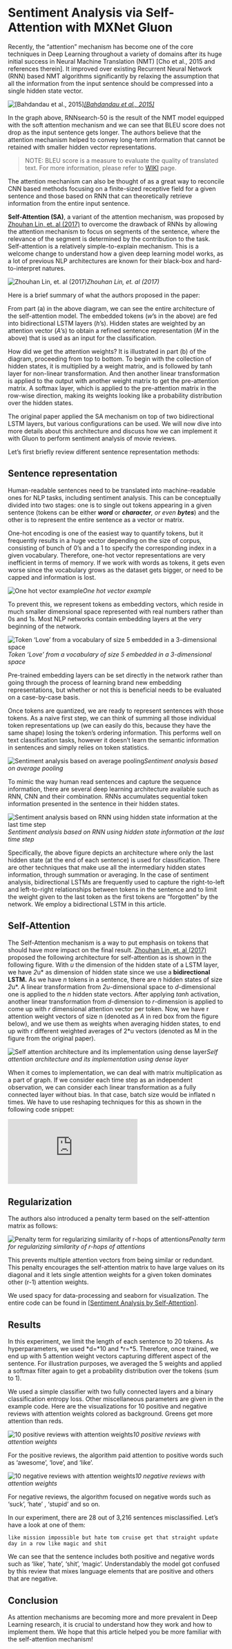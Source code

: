
# Sentiment Analysis via Self-Attention with MXNet Gluon

Recently, the “attention” mechanism has become one of the core techniques in Deep Learning throughout a variety of domains after its huge initial success in Neural Machine Translation (NMT) [Cho et al., 2015 and references therein]. It improved over existing Recurrent Neural Network (RNN) based NMT algorithms significantly by relaxing the assumption that all the information from the input sentence should be compressed into a single hidden state vector.

![[[Bahdandau et al., 2015]](http://arxiv.org/abs/1409.0473)](https://cdn-images-1.medium.com/max/2000/0*rbcu-PtTOYAqMy5a.png)*[[Bahdandau et al., 2015]](http://arxiv.org/abs/1409.0473)*

In the graph above, RNNsearch-50 is the result of the NMT model equipped with the soft attention mechanism and we can see that BLEU score does not drop as the input sentence gets longer. The authors believe that the attention mechanism helped to convey long-term information that cannot be retained with smaller hidden vector representations.
> NOTE: BLEU score is a measure to evaluate the quality of translated text. For more information, please refer to [WIKI](https://en.wikipedia.org/wiki/BLEU) page.

The attention mechanism can also be thought of as a great way to reconcile CNN based methods focusing on a finite-sized receptive field for a given sentence and those based on RNN that can theoretically retrieve information from the entire input sentence.

**Self-Attention (SA)**, a variant of the attention mechanism, was proposed by [Zhouhan Lin, et. al (2017)](https://arxiv.org/abs/1703.03130) to overcome the drawback of RNNs by allowing the attention mechanism to focus on segments of the sentence, where the relevance of the segment is determined by the contribution to the task. Self-attention is a relatively simple-to-explain mechanism. This is a welcome change to understand how a given deep learning model works, as a lot of previous NLP architectures are known for their black-box and hard-to-interpret natures.

![Zhouhan Lin, et. al (2017)](https://cdn-images-1.medium.com/max/2940/1*6c4-E0BRRLo197D_-vyXdg.png)*Zhouhan Lin, et. al (2017)*

Here is a brief summary of what the authors proposed in the paper:

From part (a) in the above diagram, we can see the entire architecture of the self-attention model. The embedded tokens (*w*’s in the above) are fed into bidirectional LSTM layers (*h*’s). Hidden states are weighted by an attention vector (*A*’s) to obtain a refined sentence representation (*M* in the above) that is used as an input for the classification.

How did we get the attention weights? It is illustrated in part (b) of the diagram, proceeding from top to bottom. To begin with the collection of hidden states, it is multiplied by a weight matrix, and is followed by tanh layer for non-linear transformation. And then another linear transformation is applied to the output with another weight matrix to get the pre-attention matrix. A softmax layer, which is applied to the pre-attention matrix in the row-wise direction, making its weights looking like a probability distribution over the hidden states.

The original paper applied the SA mechanism on top of two bidirectional LSTM layers, but various configurations can be used. We will now dive into more details about this architecture and discuss how we can implement it with Gluon to perform sentiment analysis of movie reviews.

Let’s first briefly review different sentence representation methods:

## Sentence representation

Human-readable sentences need to be translated into machine-readable ones for NLP tasks, including sentiment analysis. This can be conceptually divided into two stages: one is to single out tokens appearing in a given sentence (tokens can be either ***word*** or ***character**, or even **bytes***) and the other is to represent the entire sentence as a vector or matrix.

One-hot encoding is one of the easiest way to quantify tokens, but it frequently results in a huge vector depending on the size of corpus, consisting of bunch of 0’s and a 1 to specify the corresponding index in a given vocabulary. Therefore, one-hot vector representations are very inefficient in terms of memory. If we work with words as tokens, it gets even worse since the vocabulary grows as the dataset gets bigger, or need to be capped and information is lost.

![One hot vector example](https://cdn-images-1.medium.com/max/3468/1*kIN812aiq7jqpCmlp-iQkQ.png)*One hot vector example*

To prevent this, we represent tokens as embedding vectors, which reside in much smaller dimensional space represented with real numbers rather than 0s and 1s. Most NLP networks contain embedding layers at the very beginning of the network.

![Token ‘Love’ from a vocabulary of size 5 embedded in a 3-dimensional space](https://cdn-images-1.medium.com/max/2000/1*cBQNgPOEmmTrGfw3dXhLzw.png)*Token ‘Love’ from a vocabulary of size 5 embedded in a 3-dimensional space*

Pre-trained embedding layers can be set directly in the network rather than going through the process of learning brand new embedding representations, but whether or not this is beneficial needs to be evaluated on a case-by-case basis.

Once tokens are quantized, we are ready to represent sentences with those tokens. As a naive first step, we can think of summing all those individual token representations up (we can easily do this, because they have the same shape) losing the token’s ordering information. This performs well on text classification tasks, however it doesn’t learn the semantic information in sentences and simply relies on token statistics.

![Sentiment analysis based on average pooling](https://cdn-images-1.medium.com/max/3000/1*BrPSQj4AaOFvStLkcGRL0A.png)*Sentiment analysis based on average pooling*

To mimic the way human read sentences and capture the sequence information, there are several deep learning architecture available such as RNN, CNN and their combination. RNNs accumulates sequential token information presented in the sentence in their hidden states.

![Sentiment analysis based on RNN using hidden state information at the last time step](https://cdn-images-1.medium.com/max/2000/1*7FI4Fri3DWXjsoowB_mwMw.png)*Sentiment analysis based on RNN using hidden state information at the last time step*

Specifically, the above figure depicts an architecture where only the last hidden state (at the end of each sentence) is used for classification. There are other techniques that make use all the intermediary hidden states information, through summation or averaging. In the case of sentiment analysis, bidirectional LSTMs are frequently used to capture the right-to-left and left-to-right relationships between tokens in the sentence and to limit the weight given to the last token as the first tokens are “forgotten” by the network. We employ a bidirectional LSTM in this article.

## Self-Attention

The Self-Attention mechanism is a way to put emphasis on tokens that should have more impact on the final result. [Zhouhan Lin, et. al (2017)](https://arxiv.org/abs/1703.03130) proposed the following architecture for self-attention as is shown in the following figure. With *u* the dimension of the hidden state of a LSTM layer, we have *2*u* as dimension of hidden state since we use a **bidirectional LSTM.** As we have *n* tokens in a sentence, there are *n* hidden states of size *2*u*. A linear transformation from *2u*-dimensional space to *d*-dimensional one is applied to the *n* hidden state vectors. After applying *tanh* activation, another linear transformation from *d*-dimension to *r*-dimension is applied to come up with *r* dimensional attention vector per token. Now, we have r attention weight vectors of size n (denoted as *A* in red box from the figure below), and we use them as weights when averaging hidden states, to end up with r different weighted averages of 2*u vectors (denoted as M in the figure from the original paper).

![Self attention architecture and its implementation using dense layer](https://cdn-images-1.medium.com/max/2000/1*dtC80EsitkHgK421wqJijw.png)*Self attention architecture and its implementation using dense layer*

When it comes to implementation, we can deal with matrix multiplication as a part of graph. If we consider each time step as an independent observation, we can consider each linear transformation as a fully connected layer without bias. In that case, batch size would be inflated n times. We have to use reshaping techniques for this as shown in the following code snippet:

<iframe src="https://medium.com/media/d590e66a061566d2741d5446cbb15902" frameborder=0></iframe>

## Regularization

The authors also introduced a penalty term based on the self-attention matrix as follows:

![Penalty term for regularizing similarity of r-hops of attentions](https://cdn-images-1.medium.com/max/2000/1*XPDCOnQy4w69tjaYL2TZog.png)*Penalty term for regularizing similarity of r-hops of attentions*

This prevents multiple attention vectors from being similar or redundant. This penalty encourages the self-attention matrix to have large values on its diagonal and it lets single attention weights for a given token dominates other (r-1) attention weights.

We used spacy for data-processing and seaborn for visualization. The entire code can be found in [[Sentiment Analysis by Self-Attention](https://github.com/kionkim/stat_analysis/blob/master/notebooks/text_classification_RNN_SA_umich.ipynb)].

## Results

In this experiment, we limit the length of each sentence to 20 tokens. As hyperparameters, we used *d=*10 and *r=*5. Therefore, once trained, we end up with 5 attention weight vectors capturing different aspect of the sentence. For illustration purposes, we averaged the 5 weights and applied a softmax filter again to get a probability distribution over the tokens (sum to 1).

We used a simple classifier with two fully connected layers and a binary classification entropy loss. Other miscellaneous parameters are given in the example code. Here are the visualizations for 10 positive and negative reviews with attention weights colored as background. Greens get more attention than reds.

![10 positive reviews with attention weights](https://cdn-images-1.medium.com/max/3000/1*JQx2ICjmduz5k7L96KWMHw.png)*10 positive reviews with attention weights*

For the positive reviews, the algorithm paid attention to positive words such as ‘awesome’, ‘love’, and ‘like’.

![10 negative reviews with attention weights](https://cdn-images-1.medium.com/max/3616/1*D4Q_zhfq_GHyxDMhxFKLlA.png)*10 negative reviews with attention weights*

For negative reviews, the algorithm focused on negative words such as ‘suck’, ‘hate’ , ‘stupid’ and so on.

In our experiment, there are 28 out of 3,216 sentences misclassified. Let’s have a look at one of them:

    like mission impossible but hate tom cruise get that straight update day in a row like magic and shit

We can see that the sentence includes both positive and negative words such as ‘like’, ‘hate’, ‘shit’, ‘magic’. Understandably the model got confused by this review that mixes language elements that are positive and others that are negative.

## Conclusion

As attention mechanisms are becoming more and more prevalent in Deep Learning research, it is crucial to understand how they work and how to implement them. We hope that this article helped you be more familiar with the self-attention mechanism!
